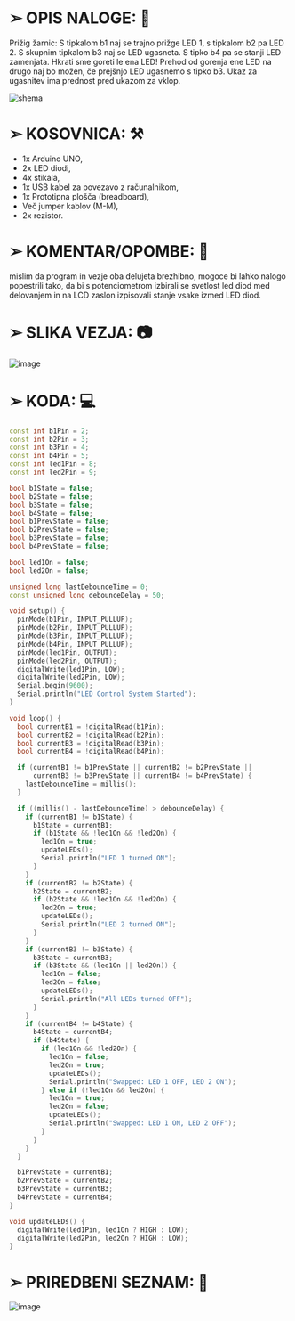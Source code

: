 # ➢  OPIS NALOGE: 📰

Prižig žarnic: S tipkalom b1 naj se trajno prižge LED 1, s tipkalom b2 pa LED 2. S skupnim tipkalom b3 naj se LED ugasneta. S tipko b4 pa se stanji LED zamenjata. Hkrati sme goreti le ena LED! Prehod od gorenja ene LED na drugo naj bo možen, če prejšnjo LED ugasnemo s tipko b3. Ukaz za ugasnitev ima prednost pred     ukazom za vklop.

![shema](https://github.com/user-attachments/assets/ff75d279-2e04-4d8d-a4fa-82703b2a36ec)


# ➢  KOSOVNICA: ⚒️
  - 1x Arduino UNO,
  - 2x LED diodi,
  - 4x stikala,
  - 1x USB kabel za povezavo z računalnikom,
  - 1x Prototipna plošča (breadboard),
  - Več jumper kablov (M-M),
  - 2x rezistor.


# ➢  KOMENTAR/OPOMBE: 📝
mislim da program in vezje oba delujeta brezhibno, mogoce bi lahko nalogo popestrili tako, da bi s potenciometrom izbirali se svetlost led diod med delovanjem in na LCD zaslon izpisovali stanje vsake izmed LED diod.


# ➢  SLIKA VEZJA: 📷
![image](https://github.com/user-attachments/assets/813b51c4-fa35-4490-8286-36aeba7e15fc)


# ➢  KODA: 💻

```cpp
const int b1Pin = 2;     
const int b2Pin = 3;    
const int b3Pin = 4;     
const int b4Pin = 5;     
const int led1Pin = 8;   
const int led2Pin = 9;   

bool b1State = false;
bool b2State = false;
bool b3State = false;
bool b4State = false;
bool b1PrevState = false;
bool b2PrevState = false;
bool b3PrevState = false;
bool b4PrevState = false;

bool led1On = false;
bool led2On = false;

unsigned long lastDebounceTime = 0;
const unsigned long debounceDelay = 50; 

void setup() {
  pinMode(b1Pin, INPUT_PULLUP);
  pinMode(b2Pin, INPUT_PULLUP);
  pinMode(b3Pin, INPUT_PULLUP);
  pinMode(b4Pin, INPUT_PULLUP);
  pinMode(led1Pin, OUTPUT);
  pinMode(led2Pin, OUTPUT);
  digitalWrite(led1Pin, LOW);
  digitalWrite(led2Pin, LOW);
  Serial.begin(9600);
  Serial.println("LED Control System Started");
}

void loop() {
  bool currentB1 = !digitalRead(b1Pin);
  bool currentB2 = !digitalRead(b2Pin);
  bool currentB3 = !digitalRead(b3Pin);
  bool currentB4 = !digitalRead(b4Pin);

  if (currentB1 != b1PrevState || currentB2 != b2PrevState || 
      currentB3 != b3PrevState || currentB4 != b4PrevState) {
    lastDebounceTime = millis();
  }

  if ((millis() - lastDebounceTime) > debounceDelay) {
    if (currentB1 != b1State) {
      b1State = currentB1;
      if (b1State && !led1On && !led2On) {
        led1On = true;
        updateLEDs();
        Serial.println("LED 1 turned ON");
      }
    }
    if (currentB2 != b2State) {
      b2State = currentB2;
      if (b2State && !led1On && !led2On) {
        led2On = true;
        updateLEDs();
        Serial.println("LED 2 turned ON");
      }
    }
    if (currentB3 != b3State) {
      b3State = currentB3;
      if (b3State && (led1On || led2On)) {
        led1On = false;
        led2On = false;
        updateLEDs();
        Serial.println("All LEDs turned OFF");
      }
    }
    if (currentB4 != b4State) {
      b4State = currentB4;
      if (b4State) {
        if (led1On && !led2On) {
          led1On = false;
          led2On = true;
          updateLEDs();
          Serial.println("Swapped: LED 1 OFF, LED 2 ON");
        } else if (!led1On && led2On) {
          led1On = true;
          led2On = false;
          updateLEDs();
          Serial.println("Swapped: LED 1 ON, LED 2 OFF");
        }
      }
    }
  }

  b1PrevState = currentB1;
  b2PrevState = currentB2;
  b3PrevState = currentB3;
  b4PrevState = currentB4;
}

void updateLEDs() {
  digitalWrite(led1Pin, led1On ? HIGH : LOW);
  digitalWrite(led2Pin, led2On ? HIGH : LOW);
}


```

# ➢ PRIREDBENI SEZNAM: 📝
![image](https://github.com/user-attachments/assets/42eb627b-963e-41ce-a7f7-b1df971b82c7)

    
